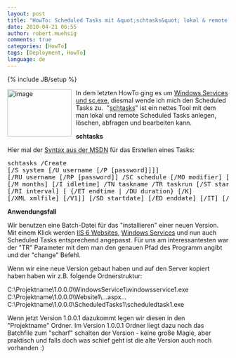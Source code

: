 ```yaml
---
layout: post
title: "HowTo: Scheduled Tasks mit &quot;schtasks&quot; lokal & remote per Kommandozeile administrieren"
date: 2010-04-21 06:55
author: robert.muehsig
comments: true
categories: [HowTo]
tags: [Deployment, HowTo]
language: de
---
```

{% include JB/setup %}
<p><a href="{{BASE_PATH}}/assets/wp-images-de/image945.png"><img style="border-right: 0px; border-top: 0px; margin: 0px 10px 0px 0px; border-left: 0px; border-bottom: 0px" height="108" alt="image" src="{{BASE_PATH}}/assets/wp-images-de/image_thumb130.png" width="146" align="left" border="0"></a>In dem letzten HowTo ging es um <a href="{{BASE_PATH}}/2010/04/13/howto-windows-services-remote-installieren/">Windows Services und sc.exe,</a> diesmal wende ich mich den Scheduled Tasks zu.&nbsp; "<a href="http://msdn.microsoft.com/en-us/library/bb736357(VS.85).aspx">schtasks</a>" ist ein nettes Tool mit dem man lokal und remote Scheduled Tasks anlegen, löschen, abfragen und bearbeiten kann. </p><p><strong>schtasks</strong></p> <p>Hier mal der <a href="http://msdn.microsoft.com/en-us/library/bb736357(VS.85).aspx">Syntax aus der MSDN</a> für das Erstellen eines Tasks:</p> <p> <div class="wlWriterSmartContent" id="scid:812469c5-0cb0-4c63-8c15-c81123a09de7:1c62f0db-3d55-4280-ab8e-a09ce980120e" style="padding-right: 0px; display: inline; padding-left: 0px; float: none; padding-bottom: 0px; margin: 0px; padding-top: 0px"><pre name="code" class="c#">schtasks /Create 
[/S system [/U username [/P [password]]]]
[/RU username [/RP [password]] /SC schedule [/MO modifier] [/D day]
[/M months] [/I idletime] /TN taskname /TR taskrun [/ST starttime]
[/RI interval] [ {/ET endtime | /DU duration} [/K] 
[/XML xmlfile] [/V1]] [/SD startdate] [/ED enddate] [/IT] [/Z] [/F]</pre></div></p>
<p><strong>Anwendungsfall</strong></p>
<p>Wir benutzen eine Batch-Datei für das "installieren" einer neuen Version. Mit einem Klick werden <a href="{{BASE_PATH}}/2010/03/19/howto-home-directory-local-path-in-iis6-mit-adsutil-vbs-anpassen/">IIS 6 Websites</a>, <a href="{{BASE_PATH}}/2010/04/13/howto-windows-services-remote-installieren/">Windows Services</a> und nun auch Scheduled Tasks entsprechend angepasst. Für uns am interessantesten war der "TR" Parameter mit dem man den genauen Pfad des Programm angibt und der "change" Befehl.</p>
<p>Wenn wir eine neue Version gebaut haben und auf den Server kopiert haben haben wir z.B. folgende Ordnerstruktur:</p>
<p>C:\Projektname\1.0.0.0\WindowsService1\windowsservice1.exe<br>C:\Projektname\1.0.0.0\Website1\...aspx...<br>C:\Projektname\1.0.0.0\ScheduledTasks1\scheduledtask1.exe</p>
<p>Wenn jetzt Version 1.0.0.1 dazukommt legen wir diesen in den "Projektname" Ordner. Im Version 1.0.0.1 Ordner liegt dazu noch das Batchfile zum "scharf" schalten der Version - keine große Magie, aber praktisch und falls doch was schief geht ist die alte Version auch noch vorhanden :)</p>
